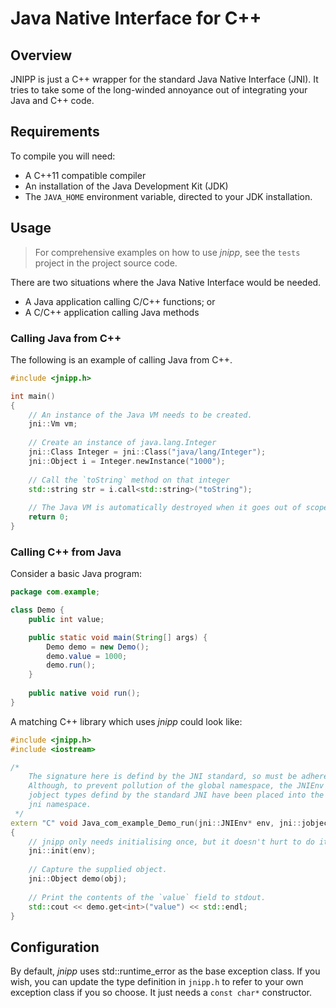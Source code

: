 Java Native Interface for C++
=============================

## Overview

JNIPP is just a C++ wrapper for the standard Java Native Interface (JNI). It
tries to take some of the long-winded annoyance out of integrating your Java
and C++ code.

## Requirements

To compile you will need:
 - A C++11 compatible compiler
 - An installation of the Java Development Kit (JDK)
 - The `JAVA_HOME` environment variable, directed to your JDK installation.

## Usage

> For comprehensive examples on how to use *jnipp*, see the `tests` project
> in the project source code.

There are two situations where the Java Native Interface would be needed.
 - A Java application calling C/C++ functions; or
 - A C/C++ application calling Java methods

### Calling Java from C++

The following is an example of calling Java from C++.

```C++
#include <jnipp.h>

int main()
{
	// An instance of the Java VM needs to be created.
	jni::Vm vm;
	
	// Create an instance of java.lang.Integer
	jni::Class Integer = jni::Class("java/lang/Integer");
	jni::Object i = Integer.newInstance("1000");
	
	// Call the `toString` method on that integer
	std::string str = i.call<std::string>("toString");
	
	// The Java VM is automatically destroyed when it goes out of scope.
	return 0;
}
```

### Calling C++ from Java

Consider a basic Java program:

```Java
package com.example;

class Demo {
	public int value;

	public static void main(String[] args) {
		Demo demo = new Demo();
		demo.value = 1000;
		demo.run();
	}
	
	public native void run();
}
```
A matching C++ library which uses *jnipp* could look like:

```C++
#include <jnipp.h>
#include <iostream>

/*
	The signature here is defind by the JNI standard, so must be adhered to.
	Although, to prevent pollution of the global namespace, the JNIEnv and
	jobject types defind by the standard JNI have been placed into the
	jni namespace.
 */
extern "C" void Java_com_example_Demo_run(jni::JNIEnv* env, jni::jobject obj)
{
	// jnipp only needs initialising once, but it doesn't hurt to do it again.
	jni::init(env);
	
	// Capture the supplied object.
	jni::Object demo(obj);
	
	// Print the contents of the `value` field to stdout.
	std::cout << demo.get<int>("value") << std::endl;
}
```

## Configuration

By default, *jnipp* uses std::runtime_error as the base exception class. If you wish,
you can update the type definition in `jnipp.h` to refer to your own exception class
if you so choose. It just needs a `const char*` constructor.

